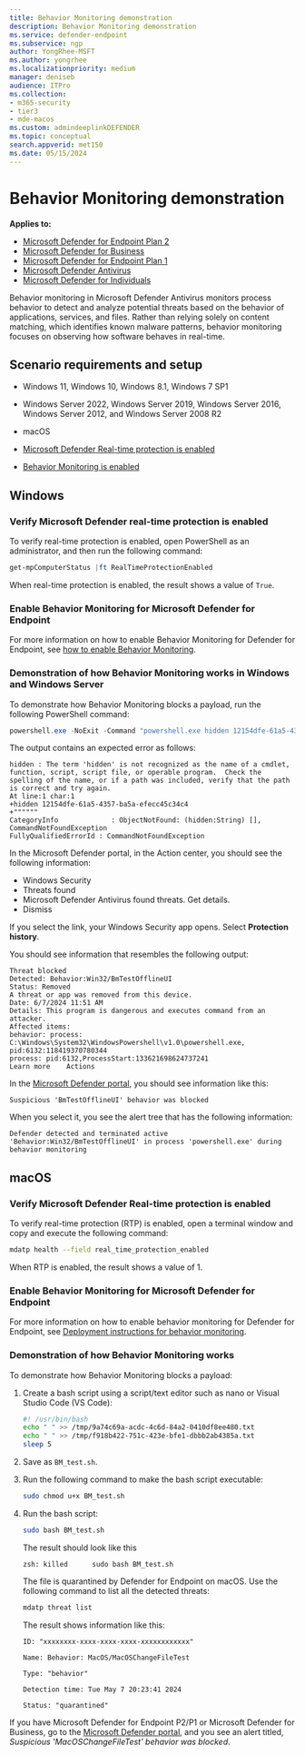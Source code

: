 ```yaml
---
title: Behavior Monitoring demonstration
description: Behavior Monitoring demonstration
ms.service: defender-endpoint
ms.subservice: ngp
author: YongRhee-MSFT
ms.author: yongrhee
ms.localizationpriority: medium
manager: deniseb
audience: ITPro
ms.collection: 
- m365-security
- tier3
- mde-macos
ms.custom: admindeeplinkDEFENDER
ms.topic: conceptual
search.appverid: met150
ms.date: 05/15/2024
---
```


# Behavior Monitoring demonstration

**Applies to:**

- [Microsoft Defender for Endpoint Plan 2](microsoft-defender-endpoint.md)
- [Microsoft Defender for Business](https://www.microsoft.com/security/business/endpoint-security/microsoft-defender-business)
- [Microsoft Defender for Endpoint Plan 1](microsoft-defender-endpoint.md)
- [Microsoft Defender Antivirus](microsoft-defender-antivirus-windows.md)
- [Microsoft Defender for Individuals](https://www.microsoft.com/microsoft-365/microsoft-defender-for-individuals)

Behavior monitoring in Microsoft Defender Antivirus monitors process behavior to detect and analyze potential threats based on the behavior of applications, services, and files. Rather than relying solely on content matching, which identifies known malware patterns, behavior monitoring focuses on observing how software behaves in real-time.

## Scenario requirements and setup

- Windows 11, Windows 10, Windows 8.1, Windows 7 SP1

- Windows Server 2022, Windows Server 2019, Windows Server 2016, Windows Server 2012, and Windows Server 2008 R2

- macOS

- [Microsoft Defender Real-time protection is enabled](#verify-microsoft-defender-real-time-protection-is-enabled)

- [Behavior Monitoring is enabled](#enable-behavior-monitoring-for-microsoft-defender-for-endpoint)

## Windows

### Verify Microsoft Defender real-time protection is enabled

To verify real-time protection is enabled, open PowerShell as an administrator, and then run the following command:

```powershell
get-mpComputerStatus |ft RealTimeProtectionEnabled
```

When real-time protection is enabled, the result shows a value of `True`.

### Enable Behavior Monitoring for Microsoft Defender for Endpoint

For more information on how to enable Behavior Monitoring for Defender for Endpoint, see [how to enable Behavior Monitoring](/defender-endpoint/behavior-monitor).

### Demonstration of how Behavior Monitoring works in Windows and Windows Server

To demonstrate how Behavior Monitoring blocks a payload, run the following PowerShell command:

```powershell
powershell.exe -NoExit -Command "powershell.exe hidden 12154dfe-61a5-4357-ba5a-efecc45c34c4"
```

The output contains an expected error as follows:

```console
hidden : The term 'hidden' is not recognized as the name of a cmdlet, function, script, script file, or operable program.  Check the spelling of the name, or if a path was included, verify that the path is correct and try again.
At line:1 char:1
+hidden 12154dfe-61a5-4357-ba5a-efecc45c34c4
+""""""
CategoryInfo             : ObjectNotFound: (hidden:String) [], CommandNotFoundException
FullyQualifiedErrorId : CommandNotFoundException
```

In the Microsoft Defender portal, in the Action center, you should see the following information:

- Windows Security
- Threats found
- Microsoft Defender Antivirus found threats. Get details.
- Dismiss

If you select the link, your Windows Security app opens. Select **Protection history**.

You should see information that resembles the following output:

```console
Threat blocked
Detected: Behavior:Win32/BmTestOfflineUI
Status: Removed
A threat or app was removed from this device.
Date: 6/7/2024 11:51 AM
Details: This program is dangerous and executes command from an attacker.
Affected items:
behavior: process: C:\Windows\System32\WindowsPowershell\v1.0\powershell.exe, pid:6132:118419370780344
process: pid:6132,ProcessStart:133621698624737241
Learn more    Actions
```

In the [Microsoft Defender portal](https://security.microsoft.com), you should see information like this: 

`Suspicious 'BmTestOfflineUI' behavior was blocked`

When you select it, you see the alert tree that has the following information:

`Defender detected and terminated active 'Behavior:Win32/BmTestOfflineUI' in process 'powershell.exe' during behavior monitoring`

## macOS

### Verify Microsoft Defender Real-time protection is enabled

To verify real-time protection (RTP) is enabled, open a terminal window and copy and execute the following command:

```bash
mdatp health --field real_time_protection_enabled
```

When RTP is enabled, the result shows a value of 1.

### Enable Behavior Monitoring for Microsoft Defender for Endpoint

For more information on how to enable behavior monitoring for Defender for Endpoint, see [Deployment instructions for behavior monitoring](behavior-monitor-macos.md#deployment-instructions-for-behavior-monitoring).

### Demonstration of how Behavior Monitoring works

To demonstrate how Behavior Monitoring blocks a payload:

1. Create a bash script using a script/text editor such as nano or Visual Studio Code (VS Code):

   ```bash
   #! /usr/bin/bash
   echo " " >> /tmp/9a74c69a-acdc-4c6d-84a2-0410df8ee480.txt
   echo " " >> /tmp/f918b422-751c-423e-bfe1-dbbb2ab4385a.txt
   sleep 5
   ```

2. Save as `BM_test.sh`.

3. Run the following command to make the bash script executable:

   ```bash
   sudo chmod u+x BM_test.sh
   ```

4. Run the bash script:

   ```bash
   sudo bash BM_test.sh
   ```

   The result should look like this

   `zsh: killed      sudo bash BM_test.sh`

   The file is quarantined by Defender for Endpoint on macOS. Use the following command to list all the detected threats:

   ```bash
   mdatp threat list
   ```

   The result shows information like this:

   ```console
   ID: "xxxxxxxx-xxxx-xxxx-xxxx-xxxxxxxxxxxx"

   Name: Behavior: MacOS/MacOSChangeFileTest

   Type: "behavior"

   Detection time: Tue May 7 20:23:41 2024

   Status: "quarantined"
   ```

If you have Microsoft Defender for Endpoint P2/P1 or Microsoft Defender for Business, go to the [Microsoft Defender portal](https://security.microsoft.com), and you see an alert titled, *Suspicious 'MacOSChangeFileTest' behavior was blocked*.
